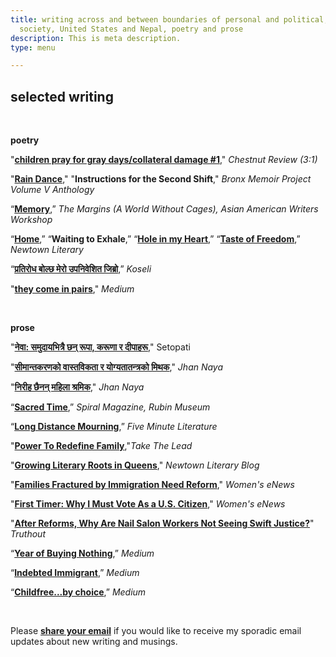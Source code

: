 ```yaml
---
title: writing across and between boundaries of personal and political, state and
  society, United States and Nepal, poetry and prose
description: This is meta description.
type: menu

---
```

## selected writing

<br>

**poetry**

"[**children pray for gray days/collateral damage #1**](https://chestnutreview.com/wp-content/uploads/CR3-1.pdf)," _Chestnut Review (3:1)_

"[**Rain Dance**](https://lunaranjit.com/post/rain-dance/)," "**Instructions for the Second Shift**," _Bronx Memoir Project Volume V Anthology_

“[**Memory**](https://aaww.org/memory/),” _The Margins (A World Without Cages), Asian American Writers Workshop_

“[**Home**](https://lunaranjit.medium.com/home-a3b07c72dfe5),” “**Waiting to Exhale**,” “[**Hole in my Heart**](https://lunaranjit.com/post/hole-in-my-heart/),” “[**Taste of Freedom**](https://lunaranjit.medium.com/taste-of-freedom-22a4356c074b),” _Newtown Literary_

“[**प्रतिरोध बोल्छ मेरो उपनिवेशित जिब्रो**](https://ekantipur.com/koseli/2020/11/28/160653241034546305.html),” _Koseli_

"[**they come in pairs**](https://lunaranjit.medium.com/they-come-in-pairs-d04896a7d7f6)," _Medium_

<br>

**prose**

"[**नेवा: समुदायभित्रै छन् रूपा, करूणा र दीपाहरू**](https://www.setopati.com/opinion/243673)," Setopati

"[**सीमान्तकरणको वास्तविकता र योग्यतातन्त्रको मिथक**](https://jhannaya.nayapatrikadaily.com/news-details/1406/2021-06-26)," _Jhan Naya_

"[**निरीह छैनन् महिला श्रमिक**](https://jhannaya.nayapatrikadaily.com/news-details/1350/2021-05-01)," _Jhan Naya_

“[**Sacred Time**](https://rubinmuseum.org/spiral/morning-rituals-from-near-and-far),” _Spiral Magazine, Rubin Museum_

“[**Long Distance Mourning**](https://www.fiveminutelit.com/five-minutes/long-distance-mourning),” _Five Minute Literature_

"[**Power To Redefine Family**](https://www.taketheleadwomen.com/stories/redefine-family-w9ndf),"_Take The Lead_

"[**Growing Literary Roots in Queens**](https://www.newtownliterary.org/single-post/from-a-newtown-literary-contributor-luna-ranjit)," _Newtown Literary Blog_

"[**Families Fractured by Immigration Need Reform**](https://womensenews.org/2016/06/families-fractured-by-immigration-need-reform-regrouping-more-than-ever/)," _Women's eNews_

"[**First Timer: Why I Must Vote As a U.S. Citizen**](https://womensenews.org/2016/08/first-timer-why-i-must-vote-as-a-u-s-citizen/)," _Women's eNews_

"[**After Reforms, Why Are Nail Salon Workers Not Seeing Swift Justice?**](https://truthout.org/articles/after-reforms-why-are-nail-salon-workers-not-seeing-swift-justice/)" _Truthout_

“[**Year of Buying Nothing**](https://lunaranjit.medium.com/year-of-buying-nothing-except-the-essentials-c6548ea0122e),” _Medium_

“[**Indebted Immigrant**](https://lunaranjit.medium.com/indebted-immigrant-6356265ed5aa),” _Medium_

“[**Childfree...by choice**](https://lunaranjit.medium.com/childfree-by-choice-3b8cac3f6e4b),” _Medium_

<br>

Please [**share your email**](http://tinyletter.com/LunaRanjit) if you would like to receive my sporadic email updates about new writing and musings.